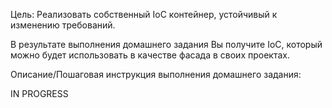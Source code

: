 Цель: Реализовать собственный IoC контейнер, устойчивый к изменению требований.

В результате выполнения домашнего задания Вы получите IoC, который можно будет использовать в качестве фасада в своих проектах.

Описание/Пошаговая инструкция выполнения домашнего задания:

IN PROGRESS